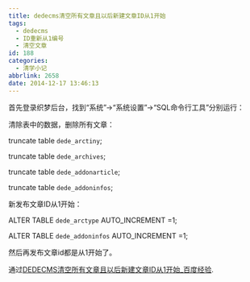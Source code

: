 ```yaml
---
title: dedecms清空所有文章且以后新建文章ID从1开始
tags:
  - dedecms
  - ID重新从1编号
  - 清空文章
id: 188
categories:
  - 清学小记
abbrlink: 2658
date: 2014-12-17 13:46:13
---
```


首先登录织梦后台，找到“系统”→“系统设置”→“SQL命令行工具”分别运行：

清除表中的数据，删除所有文章：

truncate table `dede_arctiny`;

truncate table `dede_archives`;

truncate table `dede_addonarticle`;

truncate table `dede_addoninfos`;

新发布文章ID从1开始：

ALTER TABLE `dede_arctype` AUTO_INCREMENT =1;

ALTER TABLE `dede_addoninfos` AUTO_INCREMENT =1;

然后再发布文章id都是从1开始了。

通过[DEDECMS清空所有文章且以后新建文章ID从1开始_百度经验](http://jingyan.baidu.com/article/67508eb4d015e39cca1ce41f.html).